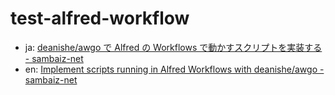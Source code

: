 # test-alfred-workflow

- ja: [deanishe/awgo で Alfred の Workflows で動かすスクリプトを実装する - sambaiz-net](https://www.sambaiz.net/article/418/)
- en: [Implement scripts running in Alfred Workflows with deanishe/awgo - sambaiz-net](https://www.sambaiz.net/en/article/418/)
